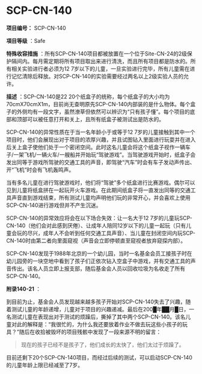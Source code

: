 # SCP-CN-140

**项目编号：** SCP-CN-140

**項目等级** ：Safe

**特殊收容措施** ：所有SCP-CN-140项目都被放置在一个位于Site-CN-24的2级保护隔间内。每月需定期将所有项目取出来进行清洗，而且所有项目都是防水的。所有相关实验进行者必须为12 7岁以下的儿童，一旦实验进行完毕，所有儿童需在进行记忆清除后释放。对SCP-CN-140的实验需要经过两名以上2级实验人员的允许。

**描述** ：SCP-CN-140是22 20个纸盒子的统称，每个纸盒子的大小均为70cmX70cmX1m，目前尚无查明原先SCP-CN-140内部装的是什么物体。每个盒子的外侧均有一段文字，虽然潦草但依然可以辨识为“只有孩子懂”。每个项目的底部和顶部可以被任意打开和关上，且所有纸盒子被测试出是防水的。

SCP-CN-140的异常性质在于当一名年龄小于或等于12 7岁的儿童接触到其中一个项目时，他们会展现出对于项目的浓厚兴趣，并且试图钻入里面进行玩耍并在进入后关上盒子使他们处于一个密闭空间。此时这名儿童会将这个纸盒子视作一辆车子/一架飞机/一辆火车/一艘船并开始玩“驾驶游戏”。当驾驶游戏开始时，纸盒子会发出同等于游戏所驾驶的交通工具的声音，即驾驶“汽车”时会有车子发动声传出、开“飞机”时会有飞机轰鸣声。

当有多名儿童在进行驾驶游戏时，他们将“驾驶”多个纸盒进行比赛游戏。偶尔可以见到儿童将纸盒拼在一起玩开火车游戏。在此期间纸盒子将一直发出同等的交通工具声音直到游戏结束，所有测试儿童均声明他们玩的非常开心，并会喜欢上使用SCP-CN-140进行游戏但并不产生沉迷。

SCP-CN-140的异常效应将会在以下场合失效：让一名大于12 7岁的儿童玩SCP-CN-140（他们会对此感到厌倦）、让成年人陪同12岁以下的儿童一起玩（只有儿童会玩的尽兴，成年人不会听到任何交通工具声音）、当儿童在封闭空间内玩SCP-CN-140时由第二者向里面窥视（声音会立即停顿直至窥视者放弃窥探内部）。

SCP-CN-140发现于1988年北京的一个幼儿园，当时一名基金会员工接孩子时在幼儿园旁的一块空地中看到了孩子们正依次钻入空盒子中游戏，并有交通工具的声音传出。该名人员立即上报支部，随后基金会人员以回收垃圾为名收走了所有SCP-CN-140。

**附录140-21** ：

到目前为止，基金会人员发现越来越多孩子开始对SCP-CN-140失去了兴趣，随着测试儿童的年龄递增，儿童对于项目的兴趣递减。最后在200█年██月█日，一名测试儿童在表现出对于测试的烦躁后，撕掉了其中两个SCP-CN-140。该名儿童对此的解释是：“我很忙的，为什么我还要放着作业不做去玩这些小孩子的玩具？”随后在收拾被毁坏的项目残骸中发现了一段来源不明的留言：


> 现在的孩子已经不是孩子了，他们成长的太快了，他们太过于烦躁了。
> 

目前还剩下20个SCP-CN-140项目，而经过后续的测试，可以启动SCP-CN-140的儿童年龄上限已经减至了7岁。


